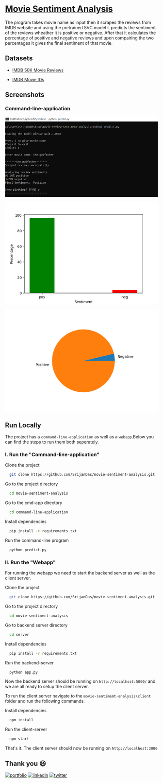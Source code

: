# [Movie Sentiment Analysis](https://mrsa.netlify.app/)

The program takes movie name as input then it scrapes the reviews from IMDB website and using the pretrained SVC model it predicts the sentiment of the reviews wheather it is positive or negative. After that it calculates the percentage of positive and negative reviews and upon compairing the two percentages it gives the final sentiment of that movie.

## Datasets

- [IMDB 50K Movie Reviews](https://www.kaggle.com/datasets/lakshmi25npathi/imdb-dataset-of-50k-movie-reviews)

- [IMDB Movie IDs](https://drive.google.com/drive/folders/1y9J99zxIV4jqE8e_Pp_p4R6oEARKkaXA?usp=sharing)

## Screenshots

### Command-line-application

![App Screenshot](screenshots/positive.png)

![App Screenshot2](screenshots/Figure_1.png)

![App Screenshot2](screenshots/Figure_2.png)

## Run Locally

The project has a `command-line-application` as well as a `webapp`.Below you can find the steps to run them both seperately.

### I. Run the "Command-line-application"

Clone the project

```bash
  git clone https://github.com/SrijanDas/movie-sentiment-analysis.git
```

Go to the project directory

```bash
  cd movie-sentiment-analysis
```

Go to the cmd-app directory

```bash
  cd command-line-application
```

Install dependencies

```bash
  pip install -r requirements.txt
```

Run the command-line program

```bash
  python predict.py
```

### II. Run the "Webapp"

For running the webapp we need to start the backend server as well as the client server.

Clone the project

```bash
  git clone https://github.com/SrijanDas/movie-sentiment-analysis.git
```

Go to the project directory

```bash
  cd movie-sentiment-analysis
```

Go to backend server directory

```bash
  cd server
```

Install dependencies

```bash
  pip install -r requirements.txt
```

Run the backend-server

```bash
  python app.py
```

Now the backend server should be running on `http://localhost:5000/` and we are all ready to setup the client server.

To run the client server navigate to the `movie-sentiment-analysis\client` folder and run the following commands.

Install dependencies

```bash
  npm install
```

Run the client-server

```bash
  npm start
```

That's it. The client server should now be running on `http://localhost:3000`

## Thank you 😃

[![portfolio](https://img.shields.io/badge/my_portfolio-000?style=for-the-badge&logo=ko-fi&logoColor=white)](https://srijan-das.web.app/)
[![linkedin](https://img.shields.io/badge/linkedin-0A66C2?style=for-the-badge&logo=linkedin&logoColor=white)](https://www.linkedin.com/in/srijan-das-3591791b3)
[![twitter](https://img.shields.io/badge/twitter-1DA1F2?style=for-the-badge&logo=twitter&logoColor=white)](https://twitter.com/Srijan_1805)
